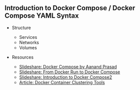 ---
---
## Introduction to Docker Compose / Docker Compose YAML Syntax

- Structure
    - Services
    - Networks
    - Volumes

- Resources
    - [Slideshare: Docker Compose by Aanand Prasad](https://www.slideshare.net/Docker/compose-breakout-aanand-prasad)
    - [Slideshare: From Docker Run to Docker Compose](https://www.slideshare.net/fitraaditya/from-docker-run-to-docker-compose)
    - [Slideshare: Introduction to Docker Compose2](https://www.slideshare.net/RazielTabib/containers-101-introduction-to-docker-compose-v2)
    - [Article: Docker Container Clustering Tools](https://github.com/SoftInstigate/restheart/blob/master/Docker/docker-compose.yml)